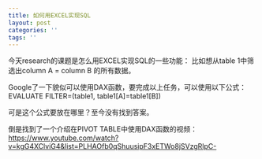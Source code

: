 ```yaml
---
title: 如何用EXCEL实现SQL
layout: post
categories: ''
tags: ''
---
```

今天research的课题是怎么用EXCEL实现SQL的一些功能：
比如想从table 1中筛选出column A = column B 的所有数据。

Google了一下貌似可以使用DAX函数，要完成以上任务，可以使用以下公式：
EVALUATE FILTER=(table1, table1[A]=table1[B])

可是这个公式要放在哪里？至今没有找到答案。

倒是找到了一个介绍在PIVOT TABLE中使用DAX函数的视频：
https://www.youtube.com/watch?v=kgG4XClviG4&list=PLHAOfb0qShuusipF3xETWo8jSVzgRlpC-